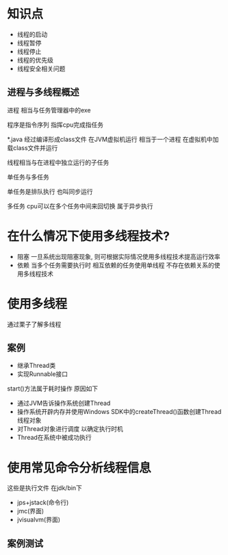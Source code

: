 # 知识点

- 线程的启动
- 线程暂停
- 线程停止
- 线程的优先级
- 线程安全相关问题

## 进程与多线程概述

进程 相当与任务管理器中的exe

程序是指令序列 指挥cpu完成指任务

*.java 经过编译形成class文件 在JVM虚拟机运行 相当于一个进程 在虚拟机中加载class文件并运行

线程相当与在进程中独立运行的子任务

单任务与多任务

单任务是排队执行 也叫同步运行

多任务 cpu可以在多个任务中间来回切换 属于异步执行

# 在什么情况下使用多线程技术?

- 阻塞 一旦系统出现阻塞现象, 则可根据实际情况使用多线程技术提高运行效率
- 依赖 当多个任务需要执行时 相互依赖的任务使用单线程 不存在依赖关系的使用多线程技术

# 使用多线程

通过栗子了解多线程

## 案例

- 继承Thread类
- 实现Runnable接口



start()方法属于耗时操作 原因如下

- 通过JVM告诉操作系统创建Thread
- 操作系统开辟内存并使用Windows SDK中的createThread()函数创建Thread线程对象
- 对Thread对象进行调度 以确定执行时机
- Thread在系统中被成功执行



# 使用常见命令分析线程信息

这些是执行文件 在jdk/bin下

- jps+jstack(命令行)
- jmc(界面)
- jvisualvm(界面)

## 案例测试



